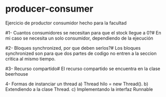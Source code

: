 # producer-consumer
Ejercicio de productor consumidor hecho para la facultad

#1- Cuantos consumidores se necesitan para que el stock llegue a 0?#
En mi caso se necesita un solo consumidor, dependiendo de la ejecución

#2- Bloques synchronized, por que deben serlos?#
Los bloques synchronized son para que dos partes de codigo no entren a la seccion critica al mismo tiempo.

#3- Recurso compartido#
El recurso compartido se encuentra en la clase beerhouse

4- Formas de instanciar un thread
 a) Thread hilo = new Thread().
 b) Extendiendo a la clase Thread.
 c) Implementando la interfaz Runnable
 
